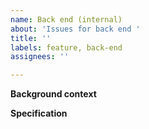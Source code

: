 ```yaml
---
name: Back end (internal)
about: 'Issues for back end '
title: ''
labels: feature, back-end
assignees: ''

---
```


**Background context**

**Specification**
